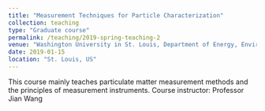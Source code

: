 ```yaml
---
title: "Measurement Techniques for Particle Characterization"
collection: teaching
type: "Graduate course"
permalink: /teaching/2019-spring-teaching-2
venue: "Washington University in St. Louis, Department of Energy, Environmental, and Chemical Engineering"
date: 2019-01-15
location: "St. Louis, US"
---
```


This course mainly teaches particulate matter measurement methods and the principles of measurement instruments.
Course instructor: Professor Jian Wang

<!-- Heading 1
======

Heading 2
======

Heading 3
====== -->
